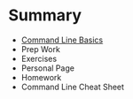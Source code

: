 # Summary

* [Command Line Basics](README.md)
* Prep Work
* Exercises
* Personal Page
* Homework
* Command Line Cheat Sheet

